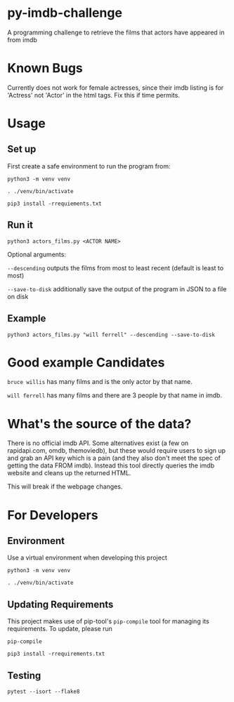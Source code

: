 # py-imdb-challenge

A programming challenge to retrieve the films that actors have appeared in from imdb

# Known Bugs

Currently does not work for female actresses, since their imdb listing is for 'Actress' not 'Actor' in the html tags.  Fix this if time permits.

# Usage

## Set up

First create a safe environment to run the program from:

`python3 -m venv venv`

`. ./venv/bin/activate`

`pip3 install -rrequiements.txt`

## Run it

`python3 actors_films.py <ACTOR NAME>`

Optional arguments:

`--descending` outputs the films from most to least recent (default is least to most)

`--save-to-disk` additionally save the output of the program in JSON to a file on disk

## Example 

`python3 actors_films.py "will ferrell" --descending --save-to-disk`


# Good example Candidates

`bruce willis` has many films and is the only actor by that name.

`will ferrell` has many films and there are 3 people by that name in imdb.

# What's the source of the data?

There is no official imdb API.  Some alternatives exist (a few on rapidapi.com, omdb, themoviedb), but these would require users to sign up and grab an API key which is a pain (and they also don't meet the spec of getting the data FROM imdb).  Instead this tool directly queries the imdb website and cleans up the returned HTML.  

This will break if the webpage changes.  

# For Developers

## Environment
Use a virtual environment when developing this project

`python3 -m venv venv`

`. ./venv/bin/activate`

## Updating Requirements

This project makes use of pip-tool's `pip-compile` tool for managing its requirements.  To update, please run

`pip-compile`

`pip3 install -rrequirements.txt`

## Testing

`pytest --isort --flake8`

